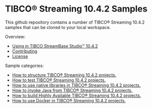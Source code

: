 # TIBCO&reg; Streaming 10.4.2 Samples

This github repository contains a number of TIBCO&reg; Streaming 10.4.2 samples that can be cloned to your local workspace.

Overview:

* [Using in TIBCO StreamBase Studio&trade; 10.4.2](docs/studio.md)
* [Contributing](docs/contributing.md)
* [License](docs/LICENSE)

Sample categories:

* [How to structure TIBCO&reg; Streaming 10.4.2 projects.](structure)
* [How to test TIBCO&reg; Streaming 10.4.2 projects.](testing)
* [How to use native libraries in TIBCO&reg; Streaming 10.4.2 projects.](nativelibrary)
* [How to invoke Java from TIBCO&reg; Streaming 10.4.2 projects.](java)
* [How to build Highly Available TIBCO&reg; Streaming 10.4.2 projects.](highavailability)
* [How to use Docker in TIBCO&reg; Streaming 10.4.2 projects.](docker)
